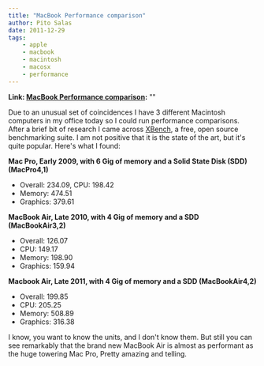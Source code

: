 ```yaml
---
title: "MacBook Performance comparison"
author: Pito Salas
date: 2011-12-29
tags:
    - apple
    - macbook
    - macintosh
    - macosx
    - performance
---
```


**Link: [MacBook Performance comparison](None):** ""

Due to an unusual set of coincidences I have 3 different Macintosh computers
in my office today so I could run performance comparisons. After a brief bit
of research I came across [XBench](<http://xbench.com/>), a free, open source
benchmarking suite. I am not positive that it is the state of the art, but
it's quite popular. Here's what I found:

**Mac Pro, Early 2009, with 6 Gig of memory and a Solid State Disk (SDD)
(MacPro4,1)**

  * Overall: 234.09, CPU: 198.42
  * Memory: 474.51
  * Graphics: 379.61

**MacBook Air, Late 2010, with 4 Gig of memory and a SDD (MacBookAir3,2)**

  * Overall: 126.07
  * CPU: 149.17
  * Memory: 198.90
  * Graphics: 159.94

**Macbook Air, Late 2011, with 4 Gig of memory and a SDD (MacBookAir4,2)**

  * Overall: 199.85
  * CPU: 205.25
  * Memory: 508.89
  * Graphics: 316.38

I know, you want to know the units, and I don't know them. But still you can
see remarkably that the brand new MacBook Air is almost as performant as the
huge towering Mac Pro, Pretty amazing and telling.


